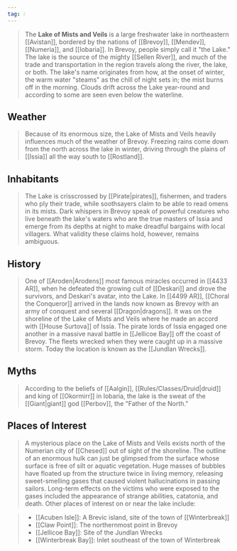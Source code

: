 ```yaml
---
tag: 💧
---
```

> The **Lake of Mists and Veils** is a large freshwater lake in northeastern [[Avistan]], bordered by the nations of [[Brevoy]], [[Mendev]], [[Numeria]], and [[Iobaria]]. In Brevoy, people simply call it "the Lake." The lake is the source of the mighty [[Sellen River]], and much of the trade and transportation in the region travels along the river, the lake, or both. The lake's name originates from how, at the onset of winter, the warm water "steams" as the chill of night sets in; the mist burns off in the morning. Clouds drift across the Lake year-round and according to some are seen even below the waterline.



## Weather

> Because of its enormous size, the Lake of Mists and Veils heavily influences much of the weather of Brevoy. Freezing rains come down from the north across the lake in winter, driving through the plains of [[Issia]] all the way south to [[Rostland]].


## Inhabitants

> The Lake is crisscrossed by [[Pirate|pirates]], fishermen, and traders who ply their trade, while soothsayers claim to be able to read omens in its mists.
> Dark whispers in Brevoy speak of powerful creatures who live beneath the lake's waters who are the true masters of Issia and emerge from its depths at night to make dreadful bargains with local villagers. What validity these claims hold, however, remains ambiguous.


## History

> One of [[Aroden|Arodens]] most famous miracles occurred in [[4433 AR]], when he defeated the growing cult of [[Deskari]] and drove the survivors, and Deskari's avatar, into the Lake.
> In [[4499 AR]], [[Choral the Conqueror]] arrived in the lands now known as Brevoy with an army of conquest and several [[Dragon|dragons]]. It was on the shoreline of the Lake of Mists and Veils where he made an accord with [[House Surtova]] of Issia.
> The pirate lords of Issia engaged one another in a massive naval battle in [[Jellicoe Bay]] off the coast of Brevoy. The fleets wrecked when they were caught up in a massive storm. Today the location is known as the [[Jundlan Wrecks]].


## Myths

> According to the beliefs of [[Aalgin]], [[Rules/Classes/Druid|druid]] and king of [[Okormirr]] in Iobaria, the lake is the sweat of the [[Giant|giant]] god [[Perbov]], the "Father of the North."


## Places of Interest

> A mysterious place on the Lake of Mists and Veils exists north of the Numerian city of [[Chesed]] out of sight of the shoreline. The outline of an enormous hulk can just be glimpsed from the surface whose surface is free of silt or aquatic vegetation. Huge masses of bubbles have floated up from the structure twice in living memory, releasing sweet-smelling gases that caused violent hallucinations in passing sailors. Long-term effects on the victims who were exposed to the gases included the appearance of strange abilities, catatonia, and death.
> Other places of interest on or near the lake include:

> - [[Acuben Isle]]: A Brevic island, site of the town of [[Winterbreak]]
> - [[Claw Point]]: The northernmost point in Brevoy
> - [[Jellicoe Bay]]: Site of the Jundlan Wrecks
> - [[Winterbreak Bay]]: Inlet southeast of the town of Winterbreak










